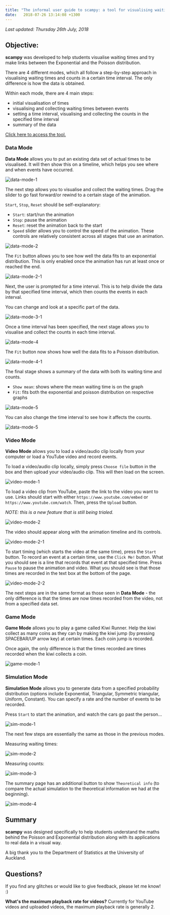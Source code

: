 ```yaml
---
title: "The informal user guide to scampy: a tool for visualising waiting times"
date:   2018-07-26 13:14:08 +1300
---
```


*Last updated: Thursday 26th July, 2018*

## Objective:

**scampy** was developed to help students visualise waiting times and try make links between the Exponential and the Poisson distribution.

There are 4 different modes, which all follow a step-by-step approach in visualising waiting times and counts in a certain time interval. The only difference is how the data is obtained.

Within each mode, there are 4 main steps:
- initial visualisation of times
- visualising and collecting waiting times between events
- setting a time interval, visualising and collecting the counts in the specified time interval
- summary of the data

<a href="https://ysoh286.github.io/scampy"> Click here to access the tool. </a>


### Data Mode

**Data Mode** allows you to put an existing data set of actual times to be visualised. It will then show this on a timeline, which helps you see where and when events have occurred.

<img alt="data-mode-1" src="/assets/2018-07-26-user-guide-scampy/data-mode-01.png" />

The next step allows you to visualise and collect the waiting times.
Drag the slider to go fast forward/or rewind to a certain stage of the animation.

`Start`, `Stop`, `Reset` should be self-explanatory:
- `Start`: start/run the animation
- `Stop`: pause the animation
- `Reset`: reset the animation back to the start
- `Speed` slider allows you to control the speed of the animation.
These controls are relatively consistent across all stages that use an animation.

<img alt="data-mode-2" src="/assets/2018-07-26-user-guide-scampy/data-mode-02.png" />

The `Fit` button allows you to see how well the data fits to an exponential distribution. This is only enabled once the animation has run at least once or reached the end.

<img alt="data-mode-2-1" src="/assets/2018-07-26-user-guide-scampy/data-mode-02-1.png"/>

Next, the user is prompted for a time interval. This is to help divide the data by that specified time interval, which then counts the events in each interval.

You can change and look at a specific part of the data.

<img alt="data-mode-3-1" src="/assets/2018-07-26-user-guide-scampy/data-mode-03-1.png"/>

Once a time interval has been specified, the next stage allows you to visualise and collect the counts in each time interval.

<img alt="data-mode-4" src="/assets/2018-07-26-user-guide-scampy/data-mode-04.png" />

The `Fit` button now shows how well the data fits to a Poisson distribution.

<img alt="data-mode-4-1" src="/assets/2018-07-26-user-guide-scampy/data-mode-04-1.png"/>

The final stage shows a summary of the data with both its waiting time and counts.

- `Show mean`: shows where the mean waiting time is on the graph
- `Fit`: fits both the exponential and poisson distribution on respective graphs

<img alt="data-mode-5" src="/assets/2018-07-26-user-guide-scampy/data-mode-05.png"/>

You can also change the time interval to see how it affects the counts.

<img alt="data-mode-5" src="/assets/2018-07-26-user-guide-scampy/data-mode-05-1.png"/>

### Video Mode

**Video Mode** allows you to load a video/audio clip locally from your computer or load a YouTube video and record events.

To load a video/audio clip locally, simply press `Choose file` button in the box and then upload your video/audio clip.
This will then load on the screen.

<img alt="video-mode-1" src="/assets/2018-07-26-user-guide-scampy/video-mode-01.png" />


To load a video clip from YouTube, paste the link to the video you want to use. Links should start with either `https://www.youtube.com/embed` or `https://www.youtube.com/watch`. Then, press the `Upload` button.

*NOTE: this is a new feature that is still being trialed.*

<img alt="video-mode-2" src="/assets/2018-07-26-user-guide-scampy/video-mode-02.png"/>

The video should appear along with the animation timeline and its controls.

<img alt="video-mode-2-1" src="/assets/2018-07-26-user-guide-scampy/video-mode-02-1.png" />


To start timing (which starts the video at the same time), press the `Start` button.
To record an event at a certain time, use the `Click Me!` button. What you should see is a line that records that event at that specified time.
Press `Pause` to pause the animation and video.
What you should see is that those times are recorded in the text box at the bottom of the page.

<img alt="video-mode-2-2" src="/assets/2018-07-26-user-guide-scampy/video-mode-02-2.png"/>

The next steps are in the same format as those seen in **Data Mode** - the only difference is that the times are now times recorded from the video, not from a specified data set.

### Game Mode

**Game Mode** allows you to play a game called Kiwi Runner. Help the kiwi collect as many coins as they can by making the kiwi jump (by pressing SPACEBAR/UP arrow key) at certain times. Each coin jump is recorded.

Once again, the only difference is that the times recorded are times recorded when the kiwi collects a coin.

<img alt="game-mode-1" src="/assets/2018-07-26-user-guide-scampy/game-mode.png"/>

### Simulation Mode

**Simulation Mode** allows you to generate data from a specified probability distribution (options include Exponential, Triangular, Symmetric triangular, Uniform, Constant).
You can specify a rate and the number of events to be recorded.

Press `Start` to start the animation, and watch the cars go past the person...

<img alt="sim-mode-1" src="/assets/2018-07-26-user-guide-scampy/sim-mode-01.png" />

The next few steps are essentially the same as those in the previous modes.

Measuring waiting times:

<img alt="sim-mode-2" src="/assets/2018-07-26-user-guide-scampy/sim-mode-02.png" />

Measuring counts:

<img alt="sim-mode-3" src="/assets/2018-07-26-user-guide-scampy/sim-mode-03.png"/>

The summary page has an additional button to show `Theoretical info` (to compare the actual simulation to the theoretical information we had at the beginning).

<img alt="sim-mode-4" src="/assets/2018-07-26-user-guide-scampy/sim-mode-04.png" />

## Summary

**scampy** was designed specifically to help students understand the maths behind the Poisson and Exponential distribution along with its applications to real data in a visual way.

A big thank you to the Department of Statistics at the University of Auckland.

## Questions?

If you find any glitches or would like to give feedback, please let me know! :)

**What's the maximum playback rate for videos?**
Currently for YouTube videos and uploaded videos, the maximum playback rate is generally 2.

